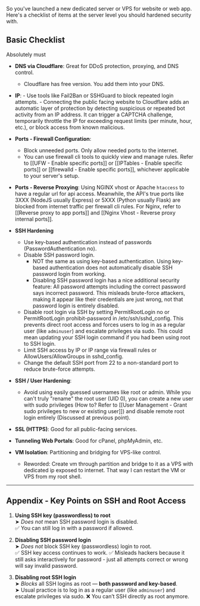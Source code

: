 So you've launched a new dedicated server or VPS for website or web app. Here's a checklist of items at the server level you should hardened security with.

## Basic Checklist

Absolutely must
 
- **DNS via Cloudflare**: Great for DDoS protection, proxying, and DNS control.
	- Cloudflare has free version. You add them into your DNS.

- **IP**:
	  - Use tools like Fail2Ban or SSHGuard to block repeated login attempts.
	  - Connecting the public facing website to Cloudflare adds an automatic layer of protection by detecting suspicious or repeated bot activity from an IP address. It can trigger a CAPTCHA challenge, temporarily throttle the IP for exceeding request limits (per minute, hour, etc.), or block access from known malicious.

- **Ports - Firewall Configuration**: 
	- Block unneeded ports. Only allow needed ports to the internet.
	- You can use firewall cli tools to quickly view and manage rules. Refer to [[UFW - Enable specific ports]] or [[IPTables - Enable specific ports]] or [[firewalld - Enable specific ports]], whichever applicable to your server's setup.

- **Ports - Reverse Proxying**: Using NGINX vhost or Apache `htaccess` to have a regular url for api access. Meanwhile, the API's true ports like 3XXX (NodeJS usually Express) or 5XXX (Python usually Flask) are blocked from internet traffic per firewall cli rules. For Nginx, refer to [[Reverse proxy to app ports]] and [[Nginx Vhost - Reverse proxy internal ports]].

- **SSH Hardening**
	- Use key-based authentication instead of passwords (PasswordAuthentication no).
	- Disable SSH password login. 
		- NOT the same as using key-based authentication. Using key-based authentication does not automatically disable SSH password login from working.
		- Disabling SSH password login has a nice additional security feature: All password attempts including the correct password says incorrect password. This misleads brute-force attackers, making it appear like their credentials are just wrong, not that password login is entirely disabled.
	- Disable root login via SSH by setting PermitRootLogin no or PermitRootLogin prohibit-password in /etc/ssh/sshd_config. This prevents direct root access and forces users to log in as a regular user (like `adminuser`) and escalate privileges via sudo. This could mean updating your SSH login command if you had been using root to SSH login.
	- Limit SSH access by IP or IP range via firewall rules or AllowUsers/AllowGroups in sshd_config.
	- Change the default SSH port from 22 to a non-standard port to reduce brute-force attempts.

- **SSH / User Hardening**: 
	- Avoid using easily guessed usernames like root or admin. While you can't truly "rename" the root user (UID 0), you can create a new user with sudo privileges (How to? Refer to [[User Management - Grant sudo privileges to new or existing user]]) and disable remote root login entirely (Discussed at previous point).
  
- **SSL (HTTPS)**: Good for all public-facing services.

- **Tunneling Web Portals**: Good for cPanel, phpMyAdmin, etc.
    
- **VM Isolation**: Partitioning and bridging for VPS-like control.
	- Reworded: Create vm through partition and bridge to it as a VPS with dedicated ip exposed to internet. That way I can restart the VM or VPS from my root shell.


---

## Appendix - Key Points on SSH and Root Access

1. **Using SSH key (passwordless) to root**  
    ➤ _Does not_ mean SSH password login is disabled.  
    ✅ You can still log in with a password if allowed.
    
2. **Disabling SSH password login**  
    ➤ _Does not_ block SSH key (passwordless) login to root.  
    ✅ SSH key access continues to work.
    ✅ Misleads hackers because it still asks interactively for password - just all attempts correct or wrong will say invalid password.
    
3. **Disabling root SSH login**  
    ➤ _Blocks_ all SSH logins as root — **both password and key-based**.  
    ➤ Usual practice is to log in as a regular user (like `adminuser`) and escalate privileges via sudo. 
    ❌ You can’t SSH directly as root anymore.